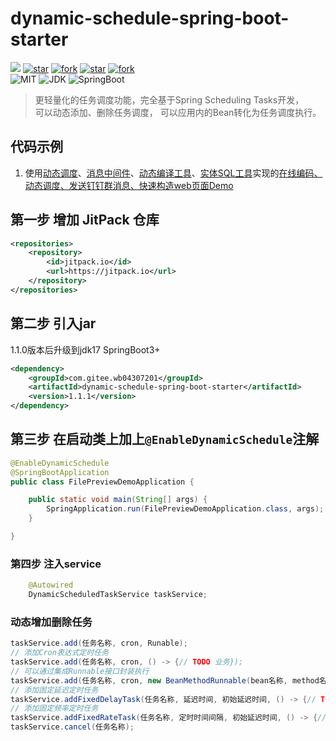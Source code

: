 # dynamic-schedule-spring-boot-starter

[![](https://jitpack.io/v/com.gitee.wb04307201/dynamic-schedule-spring-boot-starter.svg)](https://jitpack.io/#com.gitee.wb04307201/dynamic-schedule-spring-boot-starter)
[![star](https://gitee.com/wb04307201/dynamic-schedule-spring-boot-starter/badge/star.svg?theme=dark)](https://gitee.com/wb04307201/dynamic-schedule-spring-boot-starter)
[![fork](https://gitee.com/wb04307201/dynamic-schedule-spring-boot-starter/badge/fork.svg?theme=dark)](https://gitee.com/wb04307201/dynamic-schedule-spring-boot-starter)
[![star](https://img.shields.io/github/stars/wb04307201/dynamic-schedule-spring-boot-starter)](https://github.com/wb04307201/dynamic-schedule-spring-boot-starter)
[![fork](https://img.shields.io/github/forks/wb04307201/dynamic-schedule-spring-boot-starter)](https://github.com/wb04307201/dynamic-schedule-spring-boot-starter)  
![MIT](https://img.shields.io/badge/License-Apache2.0-blue.svg) ![JDK](https://img.shields.io/badge/JDK-17+-green.svg) ![SpringBoot](https://img.shields.io/badge/Srping%20Boot-3+-green.svg)

> 更轻量化的任务调度功能，完全基于Spring Scheduling Tasks开发，  
> 可以动态添加、删除任务调度， 
> 可以应用内的Bean转化为任务调度执行。

## 代码示例
1. 使用[动态调度](https://gitee.com/wb04307201/dynamic-schedule-spring-boot-starter)、[消息中间件](https://gitee.com/wb04307201/message-spring-boot-starter)、[动态编译工具](https://gitee.com/wb04307201/loader-util)、[实体SQL工具](https://gitee.com/wb04307201/sql-util)实现的[在线编码、动态调度、发送钉钉群消息、快速构造web页面Demo](https://gitee.com/wb04307201/dynamic-schedule-demo)

## 第一步 增加 JitPack 仓库
```xml
<repositories>
    <repository>
        <id>jitpack.io</id>
        <url>https://jitpack.io</url>
    </repository>
</repositories>
```

## 第二步 引入jar
1.1.0版本后升级到jdk17 SpringBoot3+
```xml
<dependency>
    <groupId>com.gitee.wb04307201</groupId>
    <artifactId>dynamic-schedule-spring-boot-starter</artifactId>
    <version>1.1.1</version>
</dependency>
```

## 第三步 在启动类上加上`@EnableDynamicSchedule`注解
```java
@EnableDynamicSchedule
@SpringBootApplication
public class FilePreviewDemoApplication {

    public static void main(String[] args) {
        SpringApplication.run(FilePreviewDemoApplication.class, args);
    }

}
```

### 第四步 注入service
```java
    @Autowired
    DynamicScheduledTaskService taskService;
```

### 动态增加删除任务
```java
taskService.add(任务名称, cron, Runable);
// 添加Cron表达式定时任务
taskService.add(任务名称, cron, () -> {// TODO 业务});
// 可以通过集成Runnable接口封装执行
taskService.add(任务名称, cron, new BeanMethodRunnable(bean名称, method名称, 方法入参));
// 添加固定延迟定时任务
taskService.addFixedDelayTask(任务名称, 延迟时间, 初始延迟时间, () -> {// TODO 业务});
// 添加固定频率定时任务
taskService.addFixedRateTask(任务名称, 定时时间间隔, 初始延迟时间, () -> {// TODO 业务});
taskService.cancel(任务名称);
```
